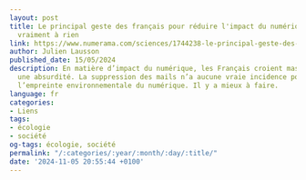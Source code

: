 ```yaml
---
layout: post
title: Le principal geste des français pour réduire l'impact du numérique ne sert
  vraiment à rien
link: https://www.numerama.com/sciences/1744238-le-principal-geste-des-francais-pour-reduire-limpact-du-numerique-ne-sert-vraiment-a-rien.html
author: Julien Lausson
published_date: 15/05/2024
description: En matière d’impact du numérique, les Français croient massivement à
  une absurdité. La suppression des mails n’a aucune vraie incidence pour agir sur
  l’empreinte environnementale du numérique. Il y a mieux à faire.
language: fr
categories:
- Liens
tags:
- écologie
- société
og-tags: écologie, société
permalink: "/:categories/:year/:month/:day/:title/"
date: '2024-11-05 20:55:44 +0100'
---
```

